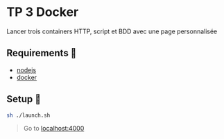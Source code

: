 # TP 3 Docker

Lancer trois containers HTTP, script et BDD avec une page personnalisée

## Requirements 🔩

- [nodejs](https://nodejs.org/en/)
- [docker](https://hub.docker.com/)

## Setup 🚀

```bash
sh ./launch.sh
```

> Go to [localhost:4000](http://localhost:4000/)
